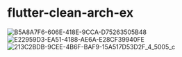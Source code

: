 # flutter-clean-arch-ex
![B5A8A7F6-606E-418E-9CCA-D75263505B48](https://user-images.githubusercontent.com/21288308/71644706-30392700-2d10-11ea-95d9-03e3a1e6f5ab.jpeg)
![E22959D3-EA51-4188-AE6A-E28CF39940FE](https://user-images.githubusercontent.com/21288308/71644707-329b8100-2d10-11ea-9016-dd2ef9d6f379.jpeg)
![213C2BDB-9CEE-4B6F-BAF9-15A517D53D2F_4_5005_c](https://user-images.githubusercontent.com/21288308/71644709-34654480-2d10-11ea-88b6-45fa7de1b956.jpeg)
